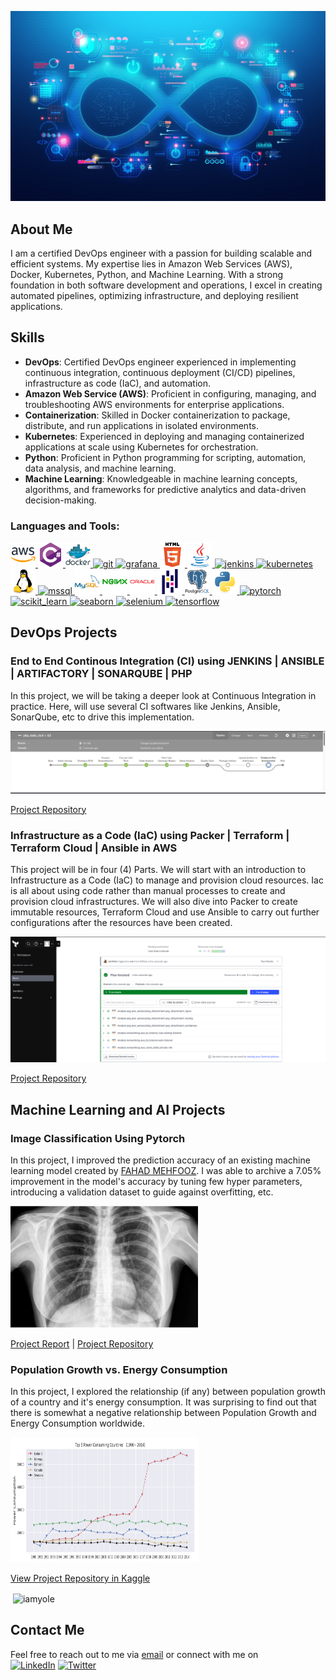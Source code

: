 <!-- # Hi there 👋 -->

![alt text](resources/image.jpeg)

## About Me

I am a certified DevOps engineer with a passion for building scalable and efficient systems. My expertise lies in Amazon Web Services (AWS), Docker, Kubernetes, Python, and Machine Learning. With a strong foundation in both software development and operations, I excel in creating automated pipelines, optimizing infrastructure, and deploying resilient applications.

## Skills

- **DevOps**: Certified DevOps engineer experienced in implementing continuous integration, continuous deployment (CI/CD) pipelines, infrastructure as code (IaC), and automation.
- **Amazon Web Service (AWS)**: Proficient in configuring, managing, and troubleshooting AWS environments for enterprise applications.
- **Containerization**: Skilled in Docker containerization to package, distribute, and run applications in isolated environments.
- **Kubernetes**: Experienced in deploying and managing containerized applications at scale using Kubernetes for orchestration.
- **Python**: Proficient in Python programming for scripting, automation, data analysis, and machine learning.
- **Machine Learning**: Knowledgeable in machine learning concepts, algorithms, and frameworks for predictive analytics and data-driven decision-making.

<h3 align="left">Languages and Tools:</h3>
<p align="left"> <a href="https://aws.amazon.com" target="_blank" rel="noreferrer"> <img src="https://raw.githubusercontent.com/devicons/devicon/master/icons/amazonwebservices/amazonwebservices-original-wordmark.svg" alt="aws" width="40" height="40"/> </a> <a href="https://www.w3schools.com/cs/" target="_blank" rel="noreferrer"> <img src="https://raw.githubusercontent.com/devicons/devicon/master/icons/csharp/csharp-original.svg" alt="csharp" width="40" height="40"/> </a> <a href="https://www.docker.com/" target="_blank" rel="noreferrer"> <img src="https://raw.githubusercontent.com/devicons/devicon/master/icons/docker/docker-original-wordmark.svg" alt="docker" width="40" height="40"/> </a> <a href="https://git-scm.com/" target="_blank" rel="noreferrer"> <img src="https://www.vectorlogo.zone/logos/git-scm/git-scm-icon.svg" alt="git" width="40" height="40"/> </a> <a href="https://grafana.com" target="_blank" rel="noreferrer"> <img src="https://www.vectorlogo.zone/logos/grafana/grafana-icon.svg" alt="grafana" width="40" height="40"/> </a> <a href="https://www.w3.org/html/" target="_blank" rel="noreferrer"> <img src="https://raw.githubusercontent.com/devicons/devicon/master/icons/html5/html5-original-wordmark.svg" alt="html5" width="40" height="40"/> </a> <a href="https://www.java.com" target="_blank" rel="noreferrer"> <img src="https://raw.githubusercontent.com/devicons/devicon/master/icons/java/java-original.svg" alt="java" width="40" height="40"/> </a> <a href="https://www.jenkins.io" target="_blank" rel="noreferrer"> <img src="https://www.vectorlogo.zone/logos/jenkins/jenkins-icon.svg" alt="jenkins" width="40" height="40"/> </a> <a href="https://kubernetes.io" target="_blank" rel="noreferrer"> <img src="https://www.vectorlogo.zone/logos/kubernetes/kubernetes-icon.svg" alt="kubernetes" width="40" height="40"/> </a> <a href="https://www.linux.org/" target="_blank" rel="noreferrer"> <img src="https://raw.githubusercontent.com/devicons/devicon/master/icons/linux/linux-original.svg" alt="linux" width="40" height="40"/> </a> <a href="https://www.microsoft.com/en-us/sql-server" target="_blank" rel="noreferrer"> <img src="https://www.svgrepo.com/show/303229/microsoft-sql-server-logo.svg" alt="mssql" width="40" height="40"/> </a> <a href="https://www.mysql.com/" target="_blank" rel="noreferrer"> <img src="https://raw.githubusercontent.com/devicons/devicon/master/icons/mysql/mysql-original-wordmark.svg" alt="mysql" width="40" height="40"/> </a> <a href="https://www.nginx.com" target="_blank" rel="noreferrer"> <img src="https://raw.githubusercontent.com/devicons/devicon/master/icons/nginx/nginx-original.svg" alt="nginx" width="40" height="40"/> </a> <a href="https://www.oracle.com/" target="_blank" rel="noreferrer"> <img src="https://raw.githubusercontent.com/devicons/devicon/master/icons/oracle/oracle-original.svg" alt="oracle" width="40" height="40"/> </a> <a href="https://pandas.pydata.org/" target="_blank" rel="noreferrer"> <img src="https://raw.githubusercontent.com/devicons/devicon/2ae2a900d2f041da66e950e4d48052658d850630/icons/pandas/pandas-original.svg" alt="pandas" width="40" height="40"/> </a> <a href="https://www.postgresql.org" target="_blank" rel="noreferrer"> <img src="https://raw.githubusercontent.com/devicons/devicon/master/icons/postgresql/postgresql-original-wordmark.svg" alt="postgresql" width="40" height="40"/> </a> <a href="https://www.python.org" target="_blank" rel="noreferrer"> <img src="https://raw.githubusercontent.com/devicons/devicon/master/icons/python/python-original.svg" alt="python" width="40" height="40"/> </a> <a href="https://pytorch.org/" target="_blank" rel="noreferrer"> <img src="https://www.vectorlogo.zone/logos/pytorch/pytorch-icon.svg" alt="pytorch" width="40" height="40"/> </a> <a href="https://scikit-learn.org/" target="_blank" rel="noreferrer"> <img src="https://upload.wikimedia.org/wikipedia/commons/0/05/Scikit_learn_logo_small.svg" alt="scikit_learn" width="40" height="40"/> </a> <a href="https://seaborn.pydata.org/" target="_blank" rel="noreferrer"> <img src="https://seaborn.pydata.org/_images/logo-mark-lightbg.svg" alt="seaborn" width="40" height="40"/> </a> <a href="https://www.selenium.dev" target="_blank" rel="noreferrer"> <img src="https://raw.githubusercontent.com/detain/svg-logos/780f25886640cef088af994181646db2f6b1a3f8/svg/selenium-logo.svg" alt="selenium" width="40" height="40"/> </a> <a href="https://www.tensorflow.org" target="_blank" rel="noreferrer"> <img src="https://www.vectorlogo.zone/logos/tensorflow/tensorflow-icon.svg" alt="tensorflow" width="40" height="40"/> </a> </p>

## DevOps Projects

### End to End Continous Integration (CI) using JENKINS | ANSIBLE | ARTIFACTORY | SONARQUBE | PHP

In this project, we will be taking a deeper look at Continuous Integration in practice. Here, will use several CI softwares like Jenkins, Ansible, SonarQube, etc to drive this implementation.

<img src="resources/cicd_project.png" alt="Project Image" width="550">

[Project Repository](https://github.com/iamYole/DIO-DevOps-Projects/blob/main/Project%2018%20-%20End%20to%20End%20Continous%20Intergration%20Project/README.md)

### Infrastructure as a Code (IaC) using Packer | Terraform | Terraform Cloud | Ansible in AWS

This project will be in four (4) Parts. We will start with an introduction to Infrastructure as a Code (IaC) to manage and provision cloud resources. Iac is all about using code rather than manual processes to create and provision cloud infrastructures. We will also dive into Packer to create immutable resources, Terraform Cloud and use Ansible to carry out further configurations after the resources have been created.

<img src="resources/devop_proj_2.png" alt="Project Image" width="550">

[Project Repository](https://github.com/iamYole/DIO-DevOps-Projects/blob/main/Project%2016%20-%20Infrastructure%20as%20a%20Code%20using%20Terraform/README.md)

<!-- ### Project Name 2

Brief description of the project.

![Project 2 Image](https://project-2-image-url.com)

[Project 2 Repository](https://github.com/yourusername/project-2) -->

## Machine Learning and AI Projects

### Image Classification Using Pytorch

In this project, I improved the prediction accuracy of an existing machine learning model created by [FAHAD MEHFOOZ](https://www.kaggle.com/code/fahadmehfoooz/pneumonia-classification-using-pytorch/notebook). I was able to archive a 7.05% improvement in the model's accuracy by tuning few hyper parameters, introducing a validation dataset to guide against overfitting, etc.

<img src="resources/chest_xray.png" alt="Project Image" width="300"/>

[Project Report](https://github.com/iamYole/iamyole.github.io/blob/main/documents/Poster.pdf) |
[Project Repository](https://github.com/yourusername/project-1)

### Population Growth vs. Energy Consumption

In this project, I explored the relationship (if any) between population growth of a country and it's energy consumption. It was surprising to find out that there is somewhat a negative relationship between Population Growth and Energy Consumption worldwide.

<img src="resources/energy_consumption.png" alt="Project Image" width="300" height="200">

[View Project Repository in Kaggle](https://www.kaggle.com/code/gideonovuzorie/population-growth-vs-energy-consumption)

<p>&nbsp;<img align="center" src="https://github-readme-stats.vercel.app/api?username=iamyole&show_icons=true&locale=en" alt="iamyole" /></p>

## Contact Me

Feel free to reach out to me via [email](mailto:gideonovuzorie@gmail.com) or connect with me on  
[![LinkedIn](https://img.shields.io/badge/LinkedIn-Connect-blue)](https://www.linkedin.com/in/gideon-ovuzorie/)
[![Twitter](https://img.shields.io/twitter/follow/Awesone_Yole)](https://twitter.com/awesome_yole)
